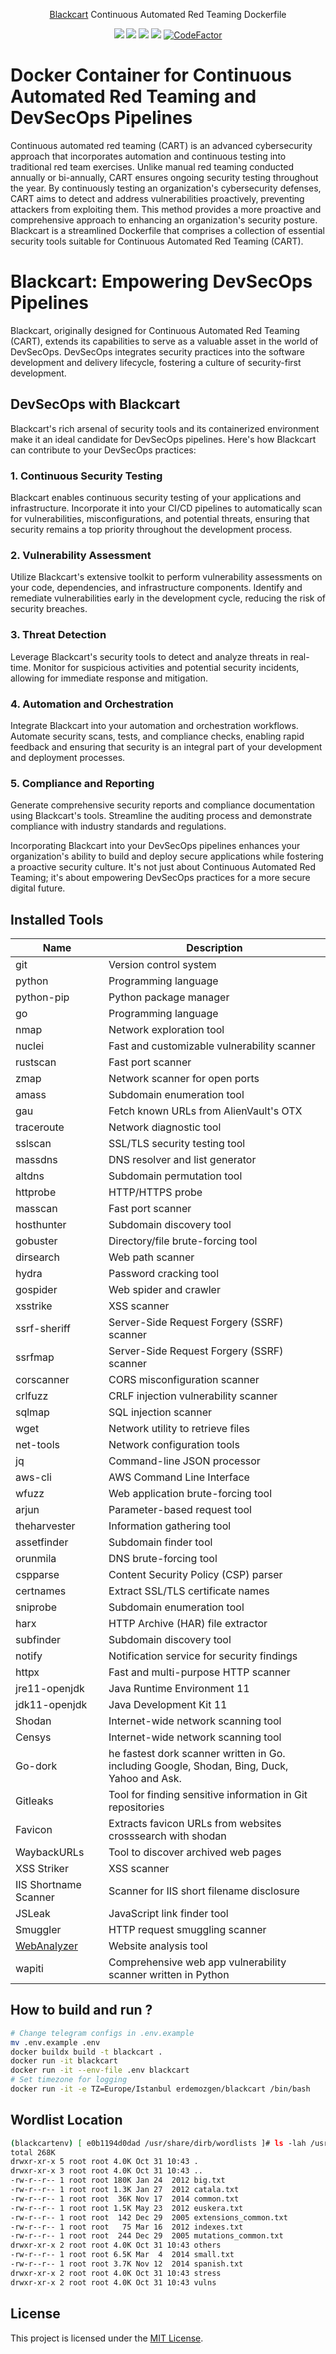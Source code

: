   <p align="center"><a href="https://github.com/ErdemOzgen/blackcart">Blackcart</a> Continuous Automated Red Teaming Dockerfile</p>
    <p align="center">
    <a href="https://github.com/erdemozgen/blackcart/actions/workflows/build-and-push.yaml" alt="Publish Docker Image">
          <img src="https://img.shields.io/github/actions/workflow/status/erdemozgen/blackcart/build-and-push.yaml" /></a>
    <a href="http://doge.mit-license.org" alt="License">
          <img src="http://img.shields.io/:license-mit-blue.svg" /></a>
    <a href="https://hub.docker.com/r/erdemozgen/blackcart/" alt="Docker image size">
          <img src="https://img.shields.io/docker/image-size/erdemozgen/blackcart/latest" /></a>
    <a href="https://hub.docker.com/r/erdemozgen/blackcart/" alt="Docker Pulls">
          <img src="https://img.shields.io/docker/pulls/erdemozgen/blackcart" /></a>
    <a href="https://www.codefactor.io/repository/github/erdemozgen/blackcart/overview/main"><img src="https://www.codefactor.io/repository/github/erdemozgen/blackcart/badge/main" alt="CodeFactor" /></a>
  </p>

# Docker Container for Continuous Automated Red Teaming and DevSecOps Pipelines

Continuous automated red teaming (CART) is an advanced cybersecurity approach that incorporates automation and continuous testing into traditional red team exercises. Unlike manual red teaming conducted annually or bi-annually, CART ensures ongoing security testing throughout the year. By continuously testing an organization's cybersecurity defenses, CART aims to detect and address vulnerabilities proactively, preventing attackers from exploiting them. This method provides a more proactive and comprehensive approach to enhancing an organization's security posture. Blackcart is a streamlined Dockerfile that comprises a collection of essential security tools suitable for Continuous Automated Red Teaming (CART).

# Blackcart: Empowering DevSecOps Pipelines

Blackcart, originally designed for Continuous Automated Red Teaming (CART), extends its capabilities to serve as a valuable asset in the world of DevSecOps. DevSecOps integrates security practices into the software development and delivery lifecycle, fostering a culture of security-first development.

## DevSecOps with Blackcart

Blackcart's rich arsenal of security tools and its containerized environment make it an ideal candidate for DevSecOps pipelines. Here's how Blackcart can contribute to your DevSecOps practices:

### 1. Continuous Security Testing

Blackcart enables continuous security testing of your applications and infrastructure. Incorporate it into your CI/CD pipelines to automatically scan for vulnerabilities, misconfigurations, and potential threats, ensuring that security remains a top priority throughout the development process.

### 2. Vulnerability Assessment

Utilize Blackcart's extensive toolkit to perform vulnerability assessments on your code, dependencies, and infrastructure components. Identify and remediate vulnerabilities early in the development cycle, reducing the risk of security breaches.

### 3. Threat Detection

Leverage Blackcart's security tools to detect and analyze threats in real-time. Monitor for suspicious activities and potential security incidents, allowing for immediate response and mitigation.

### 4. Automation and Orchestration

Integrate Blackcart into your automation and orchestration workflows. Automate security scans, tests, and compliance checks, enabling rapid feedback and ensuring that security is an integral part of your development and deployment processes.

### 5. Compliance and Reporting

Generate comprehensive security reports and compliance documentation using Blackcart's tools. Streamline the auditing process and demonstrate compliance with industry standards and regulations.

Incorporating Blackcart into your DevSecOps pipelines enhances your organization's ability to build and deploy secure applications while fostering a proactive security culture. It's not just about Continuous Automated Red Teaming; it's about empowering DevSecOps practices for a more secure digital future.

## Installed Tools


| Name               | Description                                  |
| ------------------ | -------------------------------------------- |
| git                | Version control system                       |
| python             | Programming language                         |
| python-pip         | Python package manager                       |
| go                 | Programming language                         |
| nmap               | Network exploration tool                     |
| nuclei             | Fast and customizable vulnerability scanner  |
| rustscan           | Fast port scanner                            |
| zmap               | Network scanner for open ports               |
| amass              | Subdomain enumeration tool                   |
| gau                | Fetch known URLs from AlienVault's OTX      |
| traceroute         | Network diagnostic tool                      |
| sslscan            | SSL/TLS security testing tool                |
| massdns            | DNS resolver and list generator              |
| altdns             | Subdomain permutation tool                   |
| httprobe           | HTTP/HTTPS probe                             |
| masscan            | Fast port scanner                            |
| hosthunter         | Subdomain discovery tool                     |
| gobuster           | Directory/file brute-forcing tool            |
| dirsearch          | Web path scanner                             |
| hydra              | Password cracking tool                       |
| gospider           | Web spider and crawler                       |
| xsstrike           | XSS scanner                                  |
| ssrf-sheriff       | Server-Side Request Forgery (SSRF) scanner   |
| ssrfmap            | Server-Side Request Forgery (SSRF) scanner   |
| corscanner         | CORS misconfiguration scanner                |
| crlfuzz            | CRLF injection vulnerability scanner         |
| sqlmap             | SQL injection scanner                        |
| wget               | Network utility to retrieve files            |
| net-tools          | Network configuration tools                  |
| jq                 | Command-line JSON processor                  |
| aws-cli            | AWS Command Line Interface                   |
| wfuzz              | Web application brute-forcing tool           |
| arjun              | Parameter-based request tool                 |
| theharvester       | Information gathering tool                   |
| assetfinder        | Subdomain finder tool                        |
| orunmila           | DNS brute-forcing tool                       |
| cspparse           | Content Security Policy (CSP) parser         |
| certnames          | Extract SSL/TLS certificate names            |
| sniprobe           | Subdomain enumeration tool                   |
| harx               | HTTP Archive (HAR) file extractor            |
| subfinder          | Subdomain discovery tool                     |
| notify             | Notification service for security findings   |
| httpx              | Fast and multi-purpose HTTP scanner         |
| jre11-openjdk      | Java Runtime Environment 11                  |
| jdk11-openjdk      | Java Development Kit 11                      |
| Shodan             | Internet-wide network scanning tool           |
| Censys             | Internet-wide network scanning tool           |
| Go-dork       | he fastest dork scanner written in Go. including Google, Shodan, Bing, Duck, Yahoo and Ask.                     |
| Gitleaks           | Tool for finding sensitive information in Git repositories |
| Favicon            | Extracts favicon URLs from websites crosssearch with shodan          |
| WaybackURLs        | Tool to discover archived web pages          |
| XSS Striker        | XSS scanner                                  |
| IIS Shortname Scanner | Scanner for IIS short filename disclosure |
| JSLeak             | JavaScript link finder tool                  |
| Smuggler           | HTTP request smuggling scanner               |
| [WebAnalyzer](https://github.com/ErdemOzgen/WAP_API)        | Website analysis tool                        |
| wapiti             | Comprehensive web app vulnerability scanner written in Python |




## How to build and run ?

```bash
# Change telegram configs in .env.example
mv .env.example .env
docker buildx build -t blackcart .
docker run -it blackcart
docker run -it --env-file .env blackcart
# Set timezone for logging
docker run -it -e TZ=Europe/Istanbul erdemozgen/blackcart /bin/bash
```

## Wordlist Location

```bash
(blackcartenv) [ e0b1194d0dad /usr/share/dirb/wordlists ]# ls -lah /usr/share/dirb/wordlists/
total 268K
drwxr-xr-x 5 root root 4.0K Oct 31 10:43 .
drwxr-xr-x 3 root root 4.0K Oct 31 10:43 ..
-rw-r--r-- 1 root root 180K Jan 24  2012 big.txt
-rw-r--r-- 1 root root 1.3K Jan 27  2012 catala.txt
-rw-r--r-- 1 root root  36K Nov 17  2014 common.txt
-rw-r--r-- 1 root root 1.5K May 23  2012 euskera.txt
-rw-r--r-- 1 root root  142 Dec 29  2005 extensions_common.txt
-rw-r--r-- 1 root root   75 Mar 16  2012 indexes.txt
-rw-r--r-- 1 root root  244 Dec 29  2005 mutations_common.txt
drwxr-xr-x 2 root root 4.0K Oct 31 10:43 others
-rw-r--r-- 1 root root 6.5K Mar  4  2014 small.txt
-rw-r--r-- 1 root root 3.7K Nov 12  2014 spanish.txt
drwxr-xr-x 2 root root 4.0K Oct 31 10:43 stress
drwxr-xr-x 2 root root 4.0K Oct 31 10:43 vulns
```

## License

This project is licensed under the [MIT License](LICENSE).

